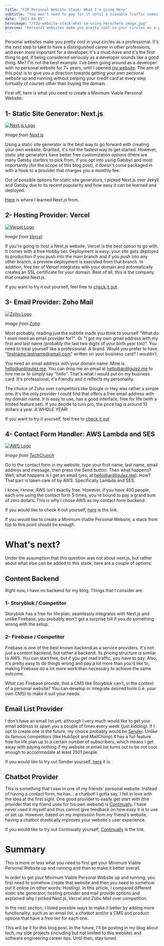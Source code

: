 ```yaml
---
title: "F2P Personal Website Stack: What I'm Using Here"
subtitle: "You won't need to pay for it until a sizeable traffic comes your way."
date: "2021-04-05"
heroimage: "/f2p-website-stack-what-im-using-here/hero-image.jpg"
preview: "Personal websites make you pretty cool in your circles as a professional. It's the next step to take to have a distinguished career in other professions, and even more important for a developer. It's a must-have and it's the first thing to get, if being considered seriously as a developer sounds like a good thing. Me? I'm not the best example. I've been going around as a developer with no personal website for 7+ years, until I opened my website. The aim of this post is to give you a direction towards getting your own personal website up and running without swiping your credit card at every step (virtually of course) other than buying the domain."
---
```


Personal websites make you pretty cool in your circles as a professional. It's the next step to take to have a distinguished career in other professions, and even more important for a developer. It's a must-have and it's the first thing to get, if being considered seriously as a developer sounds like a good thing. Me? I'm not the best example. I've been going around as a developer with no personal website for 7+ years, until I opened [my website](https://ardilgulez.me). The aim of this post is to give you a direction towards getting your own personal website up and running without swiping your credit card at every step (virtually of course) other than buying the domain.

First off, here is what you need to create a Minimum Viable Personal Website:

## 1- Static Site Generator: Next.js

[![Next.js Logo](/f2p-website-stack-what-im-using-here/nextjs.jpg)](https://nextjs.org)

_Image from [Next.js](https://nextjs.org)_

Using a static site generator is the best way to go forward with creating your own website. Granted, it's not the fastest way to get started. However, static site generators have better free customization options (there are many Gatsby starters to pick from, if you opt into using Gatsby) and most importantly (for the scope of this blog post), it doesn't come packaged in with a hook to a provider that charges you a monthly fee.

Out of possible options for static site generators, I picked Next.js over Jekyll and Gatsby due to its recent popularity and how easy it can be learned and deployed.

[Here](https://nextjs.org/docs/getting-started) is where I learned Next.js from.

## 2- Hosting Provider: Vercel

[![Vercel Logo](/f2p-website-stack-what-im-using-here/vercel.png)](https://vercel.com)

_Image from [Vercel](https://vercel.com)_

If you're going to host a Next.js website, Vercel is the best option to go with. It comes with a free Hobby tier. Deployment is easy: your site gets deployed to production if you push into the main branch and if you push into any other branch, a preview deployment is executed from that branch. In addition, free tier of Vercel integrates with your domain and automatically creates an SSL certificate for your domain. Best of all, this is the company that created Next.js.

If you want to try it out yourself, feel free to [check it out](https://vercel.com/).

## 3- Email Provider: Zoho Mail

[![Zoho Logo](/f2p-website-stack-what-im-using-here/zoho-logo.png)](https://zoho.com)

_Image from [Zoho](https://zoho.com)_

Most probably, reading just the subtitle made you think to yourself "What do I even need an email provider for?". Or "I got my own gmail address with my first and last name (probably the last two digits of your birth year too)". You need to treat yourself like a professional. A brand. Would you prefer to have "firstname.lastname@gmail.com" written on your business card? I wouldn't.

You need an email address with your domain name. Mine is hello@ardilgulez.me. You can drop me an email at hello@ardilgulez.me to hire me or to simply say "hello". That's what I would put on my business card. It's professional, it's friendly and it reflects my personality.

The choice of Zoho over competitors like Google or Hey was rather a simple one. It's the only provider I could find that offers a free email address with my domain name. It is easy to use, has a good interface, free for life (with a limited feature set). If you decide to turn pro, the price tag is around 10 dollars a year. A WHOLE YEAR!

If you want to try it yourself, feel free to [check it out](https://www.zoho.com/mail)

## 4- Contact Form Handler: AWS Lambda and SES

[![AWS Logo](/f2p-website-stack-what-im-using-here/amazon-web-services.png)](https://aws.amazon.com)

_Image from [TechCrunch](https://techcrunch.com/2012/04/22/amazon-web-services-mistakes/)_

Go to the contact form in my website, type your first name, last name, email address and message, then press the Send button. Then what happens? Well, what happens is I get an email (yes, at hello@ardilgulez.me). How? That part is taken care of by AWS. Specifically Lambda and SES.

I know, I know, AWS isn't exactly free. However, if you have 400 people, each one using the contact form 5 times, you're bound to pay a grand sum of zero dollars. This is why I chose AWS as my contact form backend.

If you would like to check it out yourself, [here](https://aws.amazon.com/) is the link.

If you would like to create a Minimum Viable Personal Website, a stack from top to this point should be enough.

# What's next?

Under the assumption that this question was not about next.js, but rather about what else can be added to this stack, here are a couple of options:

## Content Backend

Right now, I have no backend for my blog. Things that I consider are:

### 1- Storyblok / Competitor

Storyblok has a free for life plan, seamlessly integrates with Next.js and unlike Firebase, you probably won't get a surprise bill if you do something wrong with the setup.

### 2- Firebase / Competitor

Firebase is one of the best known backend as a service providers. It's not just a content backend, but rather a backend. Its pricing structure is similar to AWS. You can start free, but if you get mad traffic, you have to pay. Also, it's pretty easy to do things wrong and pay a lot more than you'd like to, making Firebase do a lot more work than necessary to achieve the same outcome.

What can Firebase provide, that a CMS like Storyblok can't, in the context of a personal website? You can develop or integrate desired tools (i.e. your own CMS) to make it suit your needs.

## Email List Provider

I don't have an email list yet, although I very much would like to get your email address to spam you a couple of times every week (just kidding). If I opt to create one in the future, my choice probably would be [Sender](https://www.sender.net/). Unlike its famous competitors (like HubSpot and MailChimp) it has a full feature free for life plan up to a certain number of subscribers, which means I get away with paying nothing if my website or email list turns out to be not cool enough to accommodate at least 2501 people.

If you would like to try out Sender yourself, [here](https://www.sender.net/) it is.

## Chatbot Provider

This is something that I saw in one of my friends' personal website. Instead of having a contact form, he has... a chatbot! I gotta say, I fell in love with the idea at the first sight. One good provider to easily get start with (the provider that my friend uses for his own website) is [Continually]([https://continual.ly/](https://continual.ly/)). I have never used it myself and thus cannot give feedback on how easy it is to use or set up. However, based on my impression from my friend's website, having a chatbot drastically improves your website's user experience.

If you would like to try out Continually yourself, [Continually]([https://continual.ly/](https://continual.ly/)) is the link.

# Summary

This is more or less what you need to first get your Minimum Viable Personal Website up and running and then to make it better overall.

In order to get your Minimum Viable Personal Website up and running, you first need to somehow create that website and then you need to somehow put it online (in other words: Hosting). In this article, I compared different static site generator, hosting provider and mail provide options and explained why I picked Next.js, Vercel and Zoho Mail over competition.

In the next section, I listed possible ways to make it better by adding more functionality, such as an email list, a chatbot and/or a CMS and product options that have a free tier for each one.

This will be it for this blog post. In the future, I'll be posting in my blog about tech, my side projects (including but not limited to this website) and software engineering career tips. Until then, stay tuned.